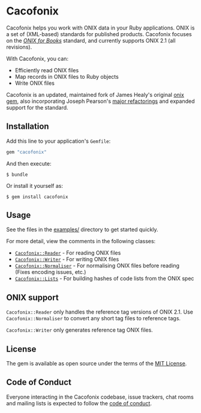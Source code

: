 # Cacofonix

Cacofonix helps you work with ONIX data in your Ruby applications. ONIX is a set
of (XML-based) standards for published products. Cacofonix focuses on the _[ONIX
for Books][onix_standard]_ standard, and currently supports ONIX 2.1 (all
revisions).

With Cacofonix, you can:

- Efficiently read ONIX files
- Map records in ONIX files to Ruby objects
- Write ONIX files

Cacofonix is an updated, maintained fork of James Healy's original [onix
gem][onix_gem_original], also incorporating Joseph Pearson's [major
refactorings][onix_gem_joseph] and expanded support for the standard.

[onix_standard]: https://www.editeur.org/11/Books/
[onix_gem_original]: https://github.com/yob/onix
[onix_gem_joseph]: https://github.com/yob/onix/pull/3

## Installation

Add this line to your application's `Gemfile`:

```ruby
gem "cacofonix"
```

And then execute:

```shell
$ bundle
```

Or install it yourself as:

```shell
$ gem install cacofonix
```

## Usage

See the files in the [examples/][examples] directory to get started quickly.

For more detail, view the comments in the following classes:

* [`Cacofonix::Reader`][reader] - For reading ONIX files
* [`Cacofonix::Writer`][writer] - For writing ONIX files
* [`Cacofonix::Normaliser`][normaliser] - For normalising ONIX files before
  reading (Fixes encoding issues, etc.)
* [`Cacofonix::Lists`][lists] - For building hashes of code lists from the ONIX
  spec

[examples]: examples
[reader]: lib/cacofonix/core/reader.rb
[writer]: lib/cacofonix/core/writer.rb
[normaliser]: lib/cacofonix/utils/normaliser.rb
[lists]: lib/cacofonix/core/lists.rb

## ONIX support

`Cacofonix::Reader` only handles the reference tag versions of ONIX 2.1. Use
`Cacofonix::Normaliser` to convert any short tag files to reference tags.

`Cacofonix::Writer` only generates reference tag ONIX files.

## License

The gem is available as open source under the terms of the [MIT
License](https://opensource.org/licenses/MIT).

## Code of Conduct

Everyone interacting in the Cacofonix codebase, issue trackers, chat rooms and
mailing lists is expected to follow the [code of conduct](CODE_OF_CONDUCT.md).
